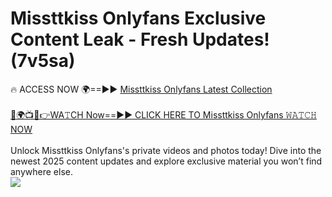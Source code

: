 # Missttkiss Onlyfans Exclusive Content Leak - Fresh Updates! (7v5sa)

🔥 ACCESS NOW 🌍==►► <a href="https://tinyurl.com/kvy9nzfs" rel="nofollow">Missttkiss Onlyfans Latest Collection</a>
<br><br>
[🔴🌍📺📱👉WA𝚃CH Now==►► CLICK HERE TO Missttkiss Onlyfans 𝚆𝙰𝚃𝙲𝙷 NOW](https://tinyurl.com/kvy9nzfs)
<br><br>
Unlock Missttkiss Onlyfans's private videos and photos today! Dive into the newest 2025 content updates and explore exclusive material you won’t find anywhere else.
<br>
<a href="https://tinyurl.com/kvy9nzfs" rel="nofollow" data-target="animated-image.originalLink"><img src="https://camo.githubusercontent.com/8a4f000d20f83aca3bf7ec5f350d767afa0574a8a352519fd8cfa583a6f93a33/68747470733a2f2f692e696d6775722e636f6d2f644a486b345a712e676966" data-canonical-src="https://i.imgur.com/dJHk4Zq.gif" style="max-width: 100%; display: inline-block;" data-target="animated-image.originalImage"></a>
<br>
